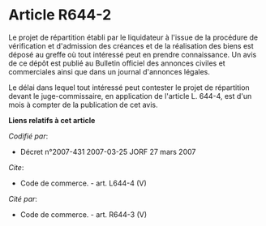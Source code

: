 # Article R644-2

Le projet de répartition établi par le liquidateur à l'issue de la procédure de vérification et d'admission des créances et
de la réalisation des biens est déposé au greffe où tout intéressé peut en prendre connaissance. Un avis de ce dépôt est
publié au Bulletin officiel des annonces civiles et commerciales ainsi que dans un journal d'annonces légales.

Le délai dans lequel tout intéressé peut contester le projet de répartition devant le juge-commissaire, en application de
l'article L. 644-4, est d'un mois à compter de la publication de cet avis.

**Liens relatifs à cet article**

_Codifié par_:

  - Décret n°2007-431 2007-03-25 JORF 27 mars 2007

_Cite_:

  - Code de commerce. - art. L644-4 (V)

_Cité par_:

  - Code de commerce. - art. R644-3 (V)
